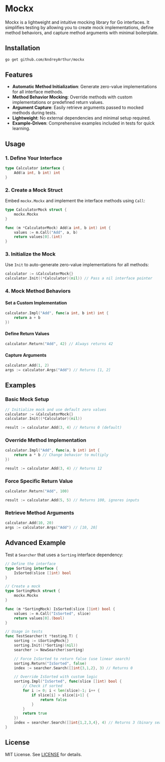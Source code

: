 # Mockx

Mockx is a lightweight and intuitive mocking library for Go interfaces. It simplifies testing by allowing you to create mock implementations, define method behaviors, and capture method arguments with minimal boilerplate.

## Installation

```bash
go get github.com/AndreyArthur/mockx
```

## Features

- **Automatic Method Initialization**: Generate zero-value implementations for all interface methods.
- **Method Behavior Mocking**: Override methods with custom implementations or predefined return values.
- **Argument Capture**: Easily retrieve arguments passed to mocked methods during tests.
- **Lightweight**: No external dependencies and minimal setup required.
- **Example-Driven**: Comprehensive examples included in tests for quick learning.

## Usage

### 1. Define Your Interface

```go
type Calculator interface {
    Add(a int, b int) int
}
```

### 2. Create a Mock Struct

Embed `mockx.Mockx` and implement the interface methods using `Call`:

```go
type CalculatorMock struct {
    mockx.Mockx
}

func (m *CalculatorMock) Add(a int, b int) int {
    values := m.Call("Add", a, b)
    return values[0].(int)
}
```

### 3. Initialize the Mock

Use `Init` to auto-generate zero-value implementations for all methods:

```go
calculator := &CalculatorMock{}
calculator.Init((*Calculator)(nil)) // Pass a nil interface pointer
```

### 4. Mock Method Behaviors

#### Set a Custom Implementation

```go
calculator.Impl("Add", func(a int, b int) int {
    return a + b
})
```

#### Define Return Values

```go
calculator.Return("Add", 42) // Always returns 42
```

#### Capture Arguments

```go
calculator.Add(1, 2)
args := calculator.Args("Add") // Returns [1, 2]
```

## Examples

### Basic Mock Setup

```go
// Initialize mock and use default zero values
calculator := &CalculatorMock{}
calculator.Init((*Calculator)(nil))

result := calculator.Add(3, 4) // Returns 0 (default)
```

### Override Method Implementation

```go
calculator.Impl("Add", func(a, b int) int {
    return a * b // Change behavior to multiply
})

result := calculator.Add(3, 4) // Returns 12
```

### Force Specific Return Value

```go
calculator.Return("Add", 100)

result := calculator.Add(5, 5) // Returns 100, ignores inputs
```

### Retrieve Method Arguments

```go
calculator.Add(10, 20)
args := calculator.Args("Add") // [10, 20]
```

## Advanced Example

Test a `Searcher` that uses a `Sorting` interface dependency:

```go
// Define the interface
type Sorting interface {
    IsSorted(slice []int) bool
}

// Create a mock
type SortingMock struct {
    mockx.Mockx
}

func (m *SortingMock) IsSorted(slice []int) bool {
    values := m.Call("IsSorted", slice)
    return values[0].(bool)
}

// Usage in tests
func TestSearcher(t *testing.T) {
    sorting := &SortingMock{}
    sorting.Init((*Sorting)(nil))
    searcher := NewSearcher(sorting)

    // Force IsSorted to return false (use linear search)
    sorting.Return("IsSorted", false)
    index := searcher.Search([]int{3,1,2}, 3) // Returns 0

    // Override IsSorted with custom logic
    sorting.Impl("IsSorted", func(slice []int) bool {
        // Check if sorted
        for i := 0; i < len(slice)-1; i++ {
            if slice[i] > slice[i+1] {
                return false
            }
        }
        return true
    })
    index = searcher.Search([]int{1,2,3,4}, 4) // Returns 3 (binary search)
}
```

## License

MIT License. See [LICENSE](LICENSE) for details.
